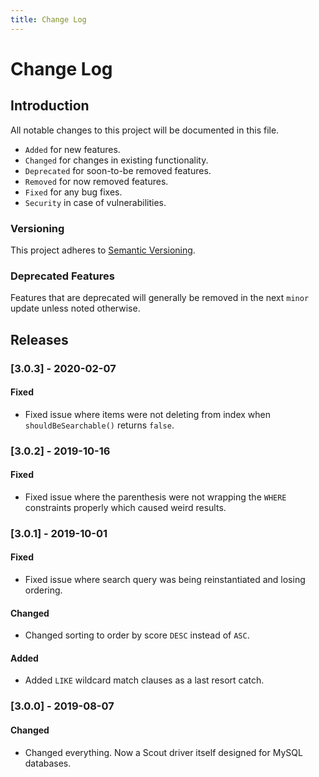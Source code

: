 ```yaml
---
title: Change Log
---
```


# Change Log

<div class="documentation__toc"></div>

## Introduction

All notable changes to this project will be documented in this file.

- `Added` for new features.
- `Changed` for changes in existing functionality.
- `Deprecated` for soon-to-be removed features.
- `Removed` for now removed features.
- `Fixed` for any bug fixes.
- `Security` in case of vulnerabilities.

### Versioning

This project adheres to [Semantic Versioning](https://semver.org/spec/v2.0.0.html).

### Deprecated Features

Features that are deprecated will generally be removed in the next `minor` update unless noted otherwise.

## Releases

### [3.0.3] - 2020-02-07
#### Fixed
- Fixed issue where items were not deleting from index when `shouldBeSearchable()` returns `false`.


### [3.0.2] - 2019-10-16
#### Fixed
- Fixed issue where the parenthesis were not wrapping the `WHERE` constraints properly which caused weird results. 


### [3.0.1] - 2019-10-01
#### Fixed
- Fixed issue where search query was being reinstantiated and losing ordering.

#### Changed
- Changed sorting to order by score `DESC` instead of `ASC`. 

#### Added
- Added `LIKE` wildcard match clauses as a last resort catch.

### [3.0.0] - 2019-08-07
#### Changed
- Changed everything. Now a Scout driver itself designed for MySQL databases. 
